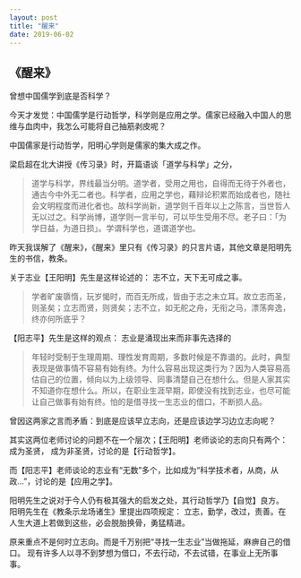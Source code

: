```yaml
---
layout: post
title: "醒来"
date: 2019-06-02
---
```

## 《醒来》

曾想中国儒学到底是否科学？

今天才发觉：中国儒学是行动哲学，科学则是应用之学。儒家已经融入中国人的思维与血肉中，我怎么可能将自己抽筋剥皮呢？

中国儒家是行动哲学，阳明心学则是儒家的集大成之作。

梁启超在北大讲授《传习录》时，开篇语谈「道学与科学」之分，
> 道学与科学，界线最当分明。道学者，受用之用也，自得而无待于外者也，通古今中外无二者也。科学者，应用之学也，藉辩论积累而始成者也，随社会文明程度而进化者也。故科学尚新，道学则千百年以上之陈言，当世哲人无以过之。科学尚博，道学则一言半句，可以毕生受用不尽。老子曰：「为学日益，为道日损」。学谓科学也，道谓道学也。

昨天我误解了《醒来》，《醒来》里只有《传习录》的只言片语，其他文章是阳明先生的书信，教条。


关于志业【王阳明】先生是这样论述的： 志不立，天下无可成之事。

> 学者旷废隳惰，玩岁愒时，而百无所成，皆由于志之未立耳。故立志而圣，则圣矣；立志而贤，则贤矣；志不立，如无舵之舟，无衔之马，漂荡奔逸，终亦何所底乎？

【阳志平】先生是这样的观点：
志业是涌现出来而非事先选择的

> 年轻时受制于生理周期、理性发育周期，多数时候是不靠谱的。此时，典型表现是做事情不容易有始有终。为什么容易出现这类行为？因为人类容易高估自己的位置，倾向以为上级领导、同事清楚自己在想什么。但是人家其实不知道你在想什么。所以，在职业生涯早期，即使没有找到志业，也尽可能让自己做事有始有终。怕的是借寻找一生志业的借口，不断损人品。

曾因这两家之言而矛盾：到底是应该早立志向，还是应该边学习边立志向呢？

其实这两位老师讨论的问题不在一个层次；【王阳明】老师谈论的志向只有两个：成为圣贤， 成为非圣贤，讨论的是【行动哲学】。 

而【阳志平】老师谈论的志业有“无数”多个，比如成为“科学技术者，从商，从政...”，讨论的是【应用之学】。

阳明先生之说对于今人仍有极其强大的启发之处，其行动哲学乃【自觉】良方。
阳明先生在《教条示龙场诸生》里提出四项规定：
 立志，勤学，改过，责善。在人生大道上若做到这些，必会脱胎换骨，勇猛精进。




原来重点不是何时立志向。而是千万别把“寻找一生志业”当做拖延，麻痹自己的借口。 现有许多人以寻不到梦想为借口，不去行动，不去试错，在事业上无所事事。
